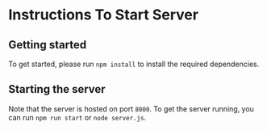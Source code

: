 # Instructions To Start Server

## Getting started
To get started, please run ``npm install`` to install the required dependencies.

<!--- idk might not want the grader to do this
## dotEnv
The backend here requires the use of the node package ``dotEnv`` to store environment variables, but the ``.env`` file is not committed for obvious reasons. 

Specifically, for UNIX systems, the person using this backend must create their own ``.env`` file like so:
```
touch .env
```
On Windows, you may need to create the file yourself. If you can use Windows Powershell, you can run
```
echo $null >> ".env" 
```
-->

## Starting the server
Note that the server is hosted on port ``8000``. To get the server running, you can run ``npm run start`` or ``node server.js``.



